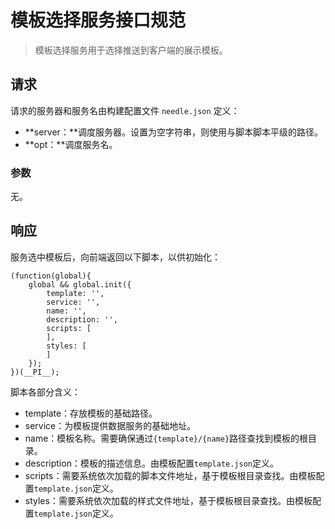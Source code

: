 # 模板选择服务接口规范 #

> 模板选择服务用于选择推送到客户端的展示模板。

## 请求 ##

请求的服务器和服务名由构建配置文件 `needle.json` 定义：

- **server：**调度服务器。设置为空字符串，则使用与脚本脚本平级的路径。
- **opt：**调度服务名。

### 参数 ###

无。

## 响应 ##

服务选中模板后，向前端返回以下脚本，以供初始化：

	(function(global){
	    global && global.init({
	        template: '',
	        service: '',
	        name: '',
	        description: '',
	        scripts: [
	        ],
	        styles: [
	        ]
	    });
	})(__PI__);

脚本各部分含义：

- template：存放模板的基础路径。
- service：为模板提供数据服务的基础地址。
- name：模板名称。需要确保通过`{template}/{name}`路径查找到模板的根目录。
- description：模板的描述信息。由模板配置`template.json`定义。
- scripts：需要系统依次加载的脚本文件地址，基于模板根目录查找。由模板配置`template.json`定义。
- styles：需要系统依次加载的样式文件地址，基于模板根目录查找。由模板配置`template.json`定义。
